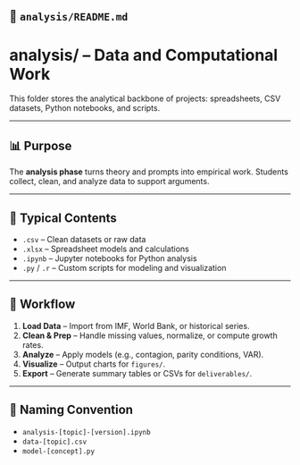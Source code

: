 ## 📁 `analysis/README.md`

# analysis/ – Data and Computational Work

This folder stores the analytical backbone of projects: spreadsheets, CSV datasets, Python notebooks, and scripts.

---

## 📊 Purpose

The **analysis phase** turns theory and prompts into empirical work. Students collect, clean, and analyze data to support arguments.

---

## 📂 Typical Contents

- `.csv` – Clean datasets or raw data  
- `.xlsx` – Spreadsheet models and calculations  
- `.ipynb` – Jupyter notebooks for Python analysis  
- `.py` / `.r` – Custom scripts for modeling and visualization  

---

## 🧪 Workflow

1. **Load Data** – Import from IMF, World Bank, or historical series.  
2. **Clean & Prep** – Handle missing values, normalize, or compute growth rates.  
3. **Analyze** – Apply models (e.g., contagion, parity conditions, VAR).  
4. **Visualize** – Output charts for `figures/`.  
5. **Export** – Generate summary tables or CSVs for `deliverables/`.

---

## 📎 Naming Convention

- `analysis-[topic]-[version].ipynb`  
- `data-[topic].csv`  
- `model-[concept].py`

